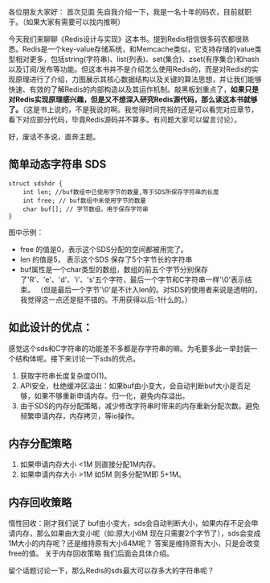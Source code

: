 各位朋友大家好：
  首次见面 先自我介绍一下，我是一名十年的码农，目前就职于。（如果大家有需要可以找内推啊）
      
今天我们来聊聊《Redis设计与实现》这本书。提到Redis相信很多码农都很熟悉。Redis是一个key-value存储系统，和Memcache类似，它支持存储的value类型相对更多，包括string(字符串)、list(列表)、set(集合)、zset(有序集合)和hash 以及订阅/发布等功能。但这本书并不是介绍怎么使用Redis的，而是对Redis的实现原理进行了介绍，力图展示其核心数据结构以及关键的算法思想，并让我们能够快速、有效的了解Redis的内部构造以及其运作机制。敲黑板划重点了，**如果只是对Redis实现原理感兴趣，但是又不想深入研究Redis源代码，那么读这本书就够了。**（这是书上说的，不是我说的啊。我觉得时间充裕的还是可以看完对应章节，看下对应部分代码，毕竟Redis源码并不算多。有问题大家可以留言讨论）。

好，废话不多说，直奔主题。
      

## 简单动态字符串 SDS 
```
struct sdshdr {
	int len; //buf数组中已使用字节的数量,等于SDS所保存字符串的长度
	int free; // buf数组中未使用字节的数量
	char buf[]; // 字节数组，用于保存字符串
}
```

图中示例：

 - free 的值是0，表示这个SDS分配的空间都被用完了。
 - len 的值是5， 表示这个SDS 保存了5个字节长的字符串
 - buf属性是一个char类型的数组，数组的前五个字节分别保存了'R'、'e'、'd'、'i'、's'五个字符，最后一个字节和C字符串一样'\0'表示结束。
（但是最后一个字节'\0'是不计入len的。对SDS的使用者来说是透明的，我觉得这一点还是挺不错的。不用获得以后-1什么的。）



## 如此设计的优点：
感觉这个sds和C字符串的功能差不多都是存字符串的嘛。为毛要多此一举封装一个结构体呢。接下来讨论一下sds的优点。

 1. 获取字符串长度复杂度O(1)。
 2. API安全，杜绝缓冲区溢出：如果buf由小变大，会自动判断buf大小是否足够，如果不够重新申请内存。归一化，避免内存溢出。
 3. 由于SDS的内存分配策略，减少修改字符串时带来的内存重新分配次数。避免频繁申请内存，内存拷贝，等io操作。


## 内存分配策略
 1. 如果申请内存大小 <1M 则直接分配1M内存。
 2. 如果申请内存大小 >1M 如5M 则多分配1M即 5+1M。

## 内存回收策略
惰性回收：刚才我们说了 buf由小变大，sds会自动判断大小，如果内存不足会申请内存，那么如果由大变小呢（如:原大小6M 现在只需要2个字节了），sds会变成1M大小的内存呢？还是维持原有大小64M呢？ 答案是维持原有大小，只是会改变free的值。
关于内存回收策略 我们后面会具体介绍。

留个话题讨论一下，那么Redis的sds最大可以存多大的字符串呢？
    
    

    
<!--stackedit_data:
eyJoaXN0b3J5IjpbLTExOTg0MDU3OTZdfQ==
-->
